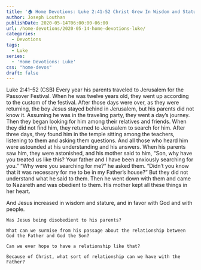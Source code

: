 ```yaml
---
title: '🏠 Home Devotions: Luke 2:41-52 Christ Grew In Wisdom and Stature [Part 5]'
author: Joseph Louthan
publishDate: 2020-05-14T06:00:00-06:00
url: /home-devotions/2020-05-14-home-devotions-luke/
categories:
  - Devotions
tags:
  - Luke
series:
  - 'Home Devotions: Luke'
css: "home-devos"
draft: false
---
```


Luke 2:41–52 (CSB) Every year his parents traveled to Jerusalem for the Passover Festival.  When he was twelve years old, they went up according to the custom of the festival.  After those days were over, as they were returning, the boy Jesus stayed behind in Jerusalem, but his parents did not know it.  Assuming he was in the traveling party, they went a day’s journey. Then they began looking for him among their relatives and friends.  When they did not find him, they returned to Jerusalem to search for him.  After three days, they found him in the temple sitting among the teachers, listening to them and asking them questions.  And all those who heard him were astounded at his understanding and his answers.  When his parents saw him, they were astonished, and his mother said to him, “Son, why have you treated us like this? Your father and I have been anxiously searching for you.”  “Why were you searching for me?” he asked them. “Didn’t you know that it was necessary for me to be in my Father’s house?”  But they did not understand what he said to them.  Then he went down with them and came to Nazareth and was obedient to them. His mother kept all these things in her heart.

And Jesus increased in wisdom and stature, and in favor with God and with people.

```text
Was Jesus being disobedient to his parents?

What can we surmise from his passage about the relationship between God the Father and God the Son?

Can we ever hope to have a relationship like that?

Because of Christ, what sort of relationship can we have with the Father?
```